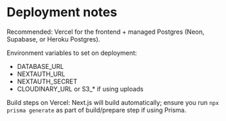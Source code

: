 # Deployment notes

Recommended: Vercel for the frontend + managed Postgres (Neon, Supabase, or Heroku Postgres).

Environment variables to set on deployment:

- DATABASE_URL
- NEXTAUTH_URL
- NEXTAUTH_SECRET
- CLOUDINARY_URL or S3_* if using uploads

Build steps on Vercel: Next.js will build automatically; ensure you run `npx prisma generate` as part of build/prepare step if using Prisma.